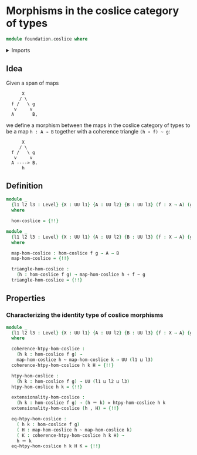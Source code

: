 # Morphisms in the coslice category of types

```agda
module foundation.coslice where
```

<details><summary>Imports</summary>

```agda
open import foundation.commuting-triangles-of-homotopies
open import foundation.dependent-pair-types
open import foundation.function-extensionality
open import foundation.structure-identity-principle
open import foundation.universe-levels

open import foundation-core.equivalences
open import foundation-core.function-types
open import foundation-core.homotopies
open import foundation-core.identity-types
open import foundation-core.whiskering-homotopies
```

</details>

## Idea

Given a span of maps

```text
      X
     / \
  f /   \ g
   v     v
  A       B,
```

we define a morphism between the maps in the coslice category of types to be a
map `h : A → B` together with a coherence triangle `(h ∘ f) ~ g`:

```text
      X
     / \
  f /   \ g
   v     v
  A ----> B.
      h
```

## Definition

```agda
module _
  {l1 l2 l3 : Level} {X : UU l1} {A : UU l2} {B : UU l3} (f : X → A) (g : X → B)
  where

  hom-coslice = {!!}

module _
  {l1 l2 l3 : Level} {X : UU l1} {A : UU l2} {B : UU l3} {f : X → A} {g : X → B}
  where

  map-hom-coslice : hom-coslice f g → A → B
  map-hom-coslice = {!!}

  triangle-hom-coslice :
    (h : hom-coslice f g) → map-hom-coslice h ∘ f ~ g
  triangle-hom-coslice = {!!}
```

## Properties

### Characterizing the identity type of coslice morphisms

```agda
module _
  {l1 l2 l3 : Level} {X : UU l1} {A : UU l2} {B : UU l3} {f : X → A} {g : X → B}
  where

  coherence-htpy-hom-coslice :
    (h k : hom-coslice f g) →
    map-hom-coslice h ~ map-hom-coslice k → UU (l1 ⊔ l3)
  coherence-htpy-hom-coslice h k H = {!!}

  htpy-hom-coslice :
    (h k : hom-coslice f g) → UU (l1 ⊔ l2 ⊔ l3)
  htpy-hom-coslice h k = {!!}

  extensionality-hom-coslice :
    (h k : hom-coslice f g) → (h ＝ k) ≃ htpy-hom-coslice h k
  extensionality-hom-coslice (h , H) = {!!}

  eq-htpy-hom-coslice :
    ( h k : hom-coslice f g)
    ( H : map-hom-coslice h ~ map-hom-coslice k)
    ( K : coherence-htpy-hom-coslice h k H) →
    h ＝ k
  eq-htpy-hom-coslice h k H K = {!!}
```
